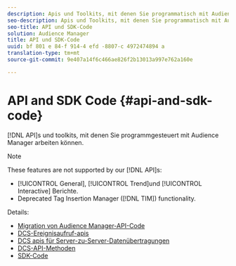 ```yaml
---
description: Apis und Toolkits, mit denen Sie programmatisch mit Audience Manager arbeiten können.
seo-description: Apis und Toolkits, mit denen Sie programmatisch mit Audience Manager arbeiten können.
seo-title: API und SDK-Code
solution: Audience Manager
title: API und SDK-Code
uuid: bf 801 e 84-f 914-4 efd -8807-c 4972474894 a
translation-type: tm+mt
source-git-commit: 9e407a14f6c466ae826f2b13013a997e762a160e

---
```



# API and SDK Code {#api-and-sdk-code}

[!DNL API]s und toolkits, mit denen Sie programmgesteuert mit Audience Manager arbeiten können.

>[!NOTE]
>
>These features are not supported by our [!DNL API]s:
>
>* [!UICONTROL General], [!UICONTROL Trend]und [!UICONTROL Interactive] Berichte.
>* Deprecated Tag Insertion Manager ([!DNL TIM]) functionality.


Details:

* [Migration von Audience Manager-API-Code](api-swagger-migration.md)
* [DCS-Ereignisaufruf-apis](dcs-intro/dcs-event-calls/dcs-event-calls.md)
* [DCS apis für Server-zu-Server-Datenübertragungen](dcs-intro/dcs-s2s/dcs-s2s.md)
* [DCS-API-Methoden](dcs-intro/dcs-api-reference/dcs-api-methods.md)
* [SDK-Code](/help/using/api/aam-sdk.md)
